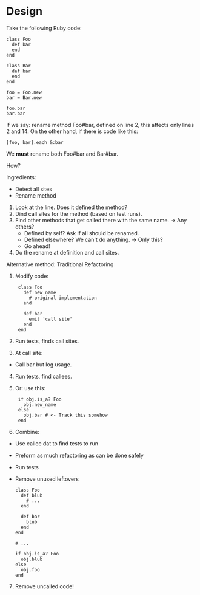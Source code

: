 Design
======

Take the following Ruby code:

    class Foo
      def bar
      end
    end

    class Bar
      def bar
      end
    end

    foo = Foo.new
    bar = Bar.new

    foo.bar
    bar.bar

If we say: rename method Foo#bar, defined on line 2, this affects only lines 2
and 14. On the other hand, if there is code like this:

    [foo, bar].each &:bar

We **must** rename both Foo#bar and Bar#bar.

How?

Ingredients:
* Detect all sites
* Rename method

1. Look at the line. Does it defined the method?
2. Dind call sites for the method (based on test runs).
3. Find other methods that get called there with the same name.
    -> Any others?
      * Defined by self? Ask if all should be renamed.
      * Defined elsewhere? We can't do anything.
    -> Only this?
      * Go ahead!
4. Do the rename at definition and call sites.

Alternative method: Traditional Refactoring


1. Modify code:

        class Foo
          def new_name
            # original implementation
          end

          def bar
            emit 'call site'
          end
        end

2. Run tests, finds call sites.
3. At call site:
  * Call bar but log usage.
4. Run tests, find callees.
5. Or: use this:

        if obj.is_a? Foo
          obj.new_name
        else
          obj.bar # <- Track this somehow
        end

6. Combine:
  * Use callee dat to find tests to run
  * Preform as much refactoring as can be done safely
  * Run tests
  * Remove unused leftovers

        class Foo
          def blub
            # ...
          end

          def bar
            blub
          end
        end

        # ...

        if obj.is_a? Foo
          obj.blub
        else
          obj.foo
        end

7. Remove uncalled code!

